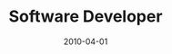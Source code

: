 ---
date: 2010-04-01
year: 2010
title: Software Developer
project: Servo Control
customer: asdf-systems
description: Research project to control animatronics (mechanical-puppets) by moving a digital character in Autodesk Maya. 
projectLink:
vimeo: "https://player.vimeo.com/video/40474963?badge=0&amp;autopause=0&amp;player_id=0&amp;app_id=58479"
tech: Maya scripting language (MEL), c++, AVR assembler
tagGroup: 
    - project 
    - other
---